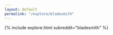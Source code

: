 ```yaml
---
layout: default
permalink: "/explore/bladesmith"
---
```


<link rel="stylesheet" type="text/css" href="/static/css/explore.css">
{% include explore.html subreddit="bladesmith" %}

